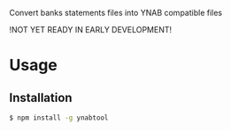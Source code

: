 Convert banks statements files into YNAB compatible files

!NOT YET READY IN EARLY DEVELOPMENT!

# Usage

## Installation
```bash
$ npm install -g ynabtool
```